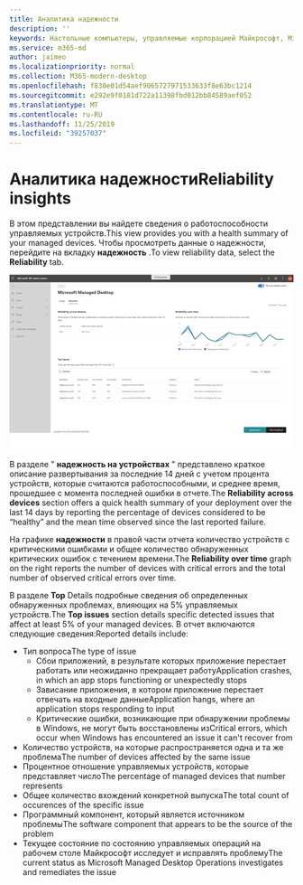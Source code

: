 ```yaml
---
title: Аналитика надежности
description: ''
keywords: Настольные компьютеры, управляемые корпорацией Майкрософт, Microsoft 365, служба, документация
ms.service: m365-md
author: jaimeo
ms.localizationpriority: normal
ms.collection: M365-modern-desktop
ms.openlocfilehash: f830e01d54aef9065727971533633f8e63bc1214
ms.sourcegitcommit: e292e9f0181d722a11398fbd012bb84589aef052
ms.translationtype: MT
ms.contentlocale: ru-RU
ms.lasthandoff: 11/25/2019
ms.locfileid: "39257037"
---
```

# <a name="reliability-insights"></a><span data-ttu-id="bc11c-103">Аналитика надежности</span><span class="sxs-lookup"><span data-stu-id="bc11c-103">Reliability insights</span></span>

<span data-ttu-id="bc11c-104">В этом представлении вы найдете сведения о работоспособности управляемых устройств.</span><span class="sxs-lookup"><span data-stu-id="bc11c-104">This view provides you with a health summary of your managed devices.</span></span> <span data-ttu-id="bc11c-105">Чтобы просмотреть данные о надежности, перейдите на вкладку **надежность** .</span><span class="sxs-lookup"><span data-stu-id="bc11c-105">To view reliability data, select the **Reliability** tab.</span></span>


![Область надежности](images/insights_reliability.png)

<span data-ttu-id="bc11c-107">В разделе " **надежность на устройствах** " представлено краткое описание развертывания за последние 14 дней с учетом процента устройств, которые считаются работоспособными, и среднее время, прошедшее с момента последней ошибки в отчете.</span><span class="sxs-lookup"><span data-stu-id="bc11c-107">The **Reliability across devices** section offers a quick health summary of your deployment over the last 14 days by reporting the percentage of devices considered to be “healthy” and the mean time observed since the last reported failure.</span></span> 

 
<span data-ttu-id="bc11c-108">На графике **надежности** в правой части отчета количество устройств с критическими ошибками и общее количество обнаруженных критических ошибок с течением времени.</span><span class="sxs-lookup"><span data-stu-id="bc11c-108">The **Reliability over time** graph on the right reports the number of devices with critical errors and the total number of observed critical errors over time.</span></span>

<span data-ttu-id="bc11c-109">В разделе **Top** Details подробные сведения об определенных обнаруженных проблемах, влияющих на 5% управляемых устройств.</span><span class="sxs-lookup"><span data-stu-id="bc11c-109">The **Top issues** section details specific detected issues that affect at least 5% of your managed devices.</span></span> <span data-ttu-id="bc11c-110">В отчет включаются следующие сведения:</span><span class="sxs-lookup"><span data-stu-id="bc11c-110">Reported details include:</span></span>

- <span data-ttu-id="bc11c-111">Тип вопроса</span><span class="sxs-lookup"><span data-stu-id="bc11c-111">The type of issue</span></span>
    - <span data-ttu-id="bc11c-112">Сбои приложений, в результате которых приложение перестает работать или неожиданно прекращает работу</span><span class="sxs-lookup"><span data-stu-id="bc11c-112">Application crashes, in which an app stops functioning or unexpectedly stops</span></span>
    - <span data-ttu-id="bc11c-113">Зависание приложения, в котором приложение перестает отвечать на входные данные</span><span class="sxs-lookup"><span data-stu-id="bc11c-113">Application hangs, where an application stops responding to input</span></span>
    - <span data-ttu-id="bc11c-114">Критические ошибки, возникающие при обнаружении проблемы в Windows, не могут быть восстановлены из</span><span class="sxs-lookup"><span data-stu-id="bc11c-114">Critical errors, which occur when Windows has encountered an issue it can't recover from</span></span>
- <span data-ttu-id="bc11c-115">Количество устройств, на которые распространяется одна и та же проблема</span><span class="sxs-lookup"><span data-stu-id="bc11c-115">The number of devices affected by the same issue</span></span>
- <span data-ttu-id="bc11c-116">Процентное отношение управляемых устройств, которые представляет число</span><span class="sxs-lookup"><span data-stu-id="bc11c-116">The percentage of managed devices that number represents</span></span>
- <span data-ttu-id="bc11c-117">Общее количество вхождений конкретной выпуска</span><span class="sxs-lookup"><span data-stu-id="bc11c-117">The total count of occurences of the specific issue</span></span>
- <span data-ttu-id="bc11c-118">Программный компонент, который является источником проблемы</span><span class="sxs-lookup"><span data-stu-id="bc11c-118">The software component that appears to be the source of the problem</span></span>
- <span data-ttu-id="bc11c-119">Текущее состояние по состоянию управляемых операций на рабочем столе Майкрософт исследует и исправлять проблему</span><span class="sxs-lookup"><span data-stu-id="bc11c-119">The current status as Microsoft Managed Desktop Operations investigates and remediates the issue</span></span>

